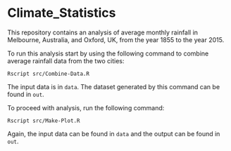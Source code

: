 # Climate_Statistics

This repository contains an analysis of average monthly rainfall in Melbourne, Australia, and Oxford, UK, from the year 1855 to the year 2015.

To run this analysis start by using the following command to combine average rainfall data from the two cities:

  `Rscript src/Combine-Data.R`
  
The input data is in `data`. The dataset generated by this command can be found in `out`.

To proceed with analysis, run the following command:

  `Rscript src/Make-Plot.R`
 
 Again, the input data can be found in `data` and the output can be found in `out`.
